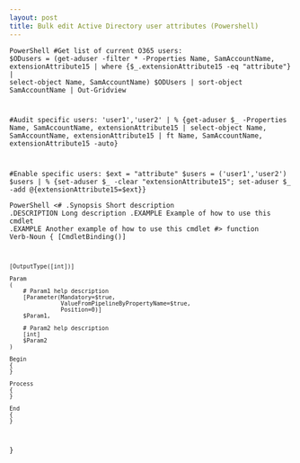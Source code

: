 ```yaml
---
layout: post
title: Bulk edit Active Directory user attributes (Powershell)
---
```


<code></code><code>PowerShell
#Get list of current O365 users:
$ODusers = (get-aduser -filter * -Properties Name, SamAccountName, extensionAttribute15 | where {$_.extensionAttribute15 -eq "attribute"} | select-object Name, SamAccountName)
$ODUsers | sort-object SamAccountName | Out-Gridview

#Audit specific users:
'user1','user2' | % {get-aduser $_ -Properties Name, SamAccountName, extensionAttribute15 | select-object Name, SamAccountName, extensionAttribute15 | ft Name, SamAccountName, extensionAttribute15 -auto}

#Enable specific users:
$ext = "attribute"
$users = ('user1','user2')
$users | % {set-aduser $_ -clear "extensionAttribute15"; set-aduser $_ -add @{extensionAttribute15=$ext}}
</code><code></code>

<code></code><code>PowerShell
&lt;#
.Synopsis
   Short description
.DESCRIPTION
   Long description
.EXAMPLE
   Example of how to use this cmdlet
.EXAMPLE
   Another example of how to use this cmdlet
#&gt;
function Verb-Noun
{
    [CmdletBinding()]
 
    [OutputType([int])]
 
    Param
    (
        # Param1 help description
        [Parameter(Mandatory=$true,
                   ValueFromPipelineByPropertyName=$true,
                   Position=0)]
        $Param1,
 
        # Param2 help description
        [int]
        $Param2
    )
 
    Begin
    {
    }
 
    Process
    {
    }
 
    End
    {
    }
}
</code><code></code>
